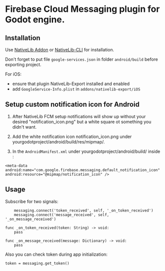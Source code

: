 # Firebase Cloud Messaging plugin for Godot engine. 

## Installation

Use [NativeLib Addon](https://github.com/DrMoriarty/nativelib) or [NativeLib-CLI](https://github.com/DrMoriarty/nativelib-cli) for installation.

Don't forget to put file `google-services.json` in folder `android/build` before exporting project.

For iOS:
- ensure that plugin NativeLib-Export installed and enabled
- add `GoogleService-Info.plist` in `addons/nativelib-export/iOS`

## Setup custom notification icon for Android

1. After NativeLib FCM setup notifications will show up without your desired "notification_icon.png" but a white square ot something you didn't want.

2. Add the white notification icon notification_icon.png under yourgodotproject/android/build/res/mipmap/.

3. In the `AndroidManifest.xml` under yourgodotproject/android/build/ inside :
```
<meta-data android:name="com.google.firebase.messaging.default_notification_icon" android:resource="@mipmap/notification_icon" />
```

## Usage

Subscribe for two signals:
```
    messaging.connect('token_received', self, '_on_token_received')
    messaging.connect('message_received', self, '_on_message_received')

func _on_token_received(token: String) -> void:
    pass

func _on_message_received(message: Dictionary) -> void:
    pass
```

Also you can check token during app initialization:
```
token = messaging.get_token()
```
